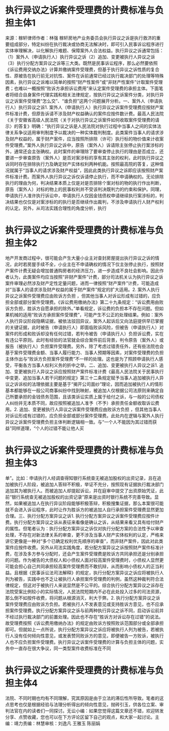 # 执行异议之诉案件受理费的计费标准与负担主体1

来源：稼轩律师作者：林强 稼轩房地产业务委员会执行异议之诉是执行救济的重要组成部分，特定纠纷在执行裁决或协商无法解决时，即可引入民事诉讼程序进行实体审理解决，以化解执行难题、保障案外人合法权益。执行异议之诉通常包括：（1）案外人（申请执行人）执行异议之诉（2）追加、变更被执行人异议之诉（3）执行分配方案异议之诉等三大类。既然是民事诉讼程序，那么必然要依照《诉讼费用交纳办法》计算并缴纳案件受理费，但基于执行异议之诉性质的复合性、原被告在执行前无对抗性、案件在诉前通常已经过执行裁决部门的处理等特殊因素，执行异议之诉难以简单的按照“财产性案件”或“非财产性案件”计取案件受理费；也难以一概按照“败诉方承担诉讼费用”来认定案件受理费的承担主体。下面笔者将结合自身案件代理实践和相关法律规定，按执行异议之诉案件分类，对执行异议之诉案件受理费“怎么交”、“谁负担”这两个问题展开分析。一、案外人（申请执行人）执行异议之诉1. 案外人（申请执行人）执行异议之诉案件受理费应按财产案件标准计费，但原告诉请不涉及财产权益确认的案件应按件数计费。最高人民法院《关于安徽省高级人民法院〈关于对执行异议之诉案件如何收取案件受理费的请示〉的答复》明确：“执行异议之诉是人民法院对执行过程中当事人之间的实体法律关系争议适用审判制度予以裁决的一种实体裁判制度。此类案件当事人的请求涉及财产权益的，属于财产案件，应当按照所排除（许可）执行标的物价值来计收案件受理费。”案外人执行异议之诉中，原告（案外人）诉请除主张停止执行案涉标的外，通常还会主张确权。此时案件的审理除了要审查停止执行的理由是否成立，还要进一步审查原告（案外人）是否对案涉标的享有其主张的权利，此时执行异议之诉同时存在排除执行力及确定财产实体权利两种机能。按照最高院的答复，这种情况就属于“当事人的请求涉及财产权益”，因此此类执行异议之诉即应该按照财产案件标准计费。而案外人执行异议之诉仅诉请停止执行，而不申请确权的。无论排除执行的理由为何，判决结果本质上仅是对是否排除个案对标的物的执行作出判断，原告（案外人）对标的物上的民事权利并不受该判决既判力的约束和保护。同理，申请执行人准许执行诉讼中，申请执行人仅因金钱债权申请继续执行案涉标的，判决结果也仅仅是对案涉标的的执行是否继续作出裁判，不涉及申请执行人财产权利的认定。另外，从司法实践合理性的角度分析，执行

# 执行异议之诉案件受理费的计费标准与负担主体2

地产开发商过程中，很可能会产生大量小业主对查封房屋提出执行异议之诉的情况，此时若房屋手续不全，小业主在不申请确权的情况下仅主张停止执行，按照财产案件计费无疑会增加普通购房者的经济压力，进一步造成不良社会影响。因此作者认为，此类案件均应当按照“非财产案件”计费，部分司法机关认为执行异议之诉案件审理必然涉及财产定性定量问题，进而一律按照“财产案件”计费，可能造成对“当事人的请求涉及财产权益的属于财产案件”规定的扩大适用。2. 案外人执行异议之诉案件受理费应由败诉方负担 ，但其他当事人对诉讼形成有过错的，应负担全部或部分案件受理费。《诉讼费用缴纳办法》第二十九条规定：“诉讼费用由败诉方负担，胜诉方自愿承担的除外。”单看规定，诉讼费的负担本不存在问题。但如果机械的适用“败诉方承担案件受理费”，可能产生不公正的处理结果。例如：案外人执行异议阶段隐瞒证据，被依法驳回异议，案外人起诉后又向法庭提供早已掌握的关键证据，此时被告（申请执行人）即面临败诉风险，但被告（申请执行人）对案件的形成和败诉却没有任何过错，若判令被告（申请执行人）负担诉讼费，实在有违公平原则。此时有经验的法官就会综合案件前后背景，判令原告（案外人）或报告（被执行人）负担案件受理费。另外，除了考虑过错责任外，还有些法院也会基于案件受理费金额、当事人履行能力、当事人预期等因素，对案件受理费的负担主体作出与“败诉方负担案件受理费”不一样的处理。这也是为了照顾申请执行人感受，平衡各方当事人权利义务的折中之举。二、追加、变更被执行人异议之诉1. 追加、变更被执行人异议之诉应按照财产案件标准计费《最高人民法院关于民事执行中变更、追加当事人若干问题的规定》第三十二条规定赋予当事人追加被执行人异议之诉诉权的法理依据主要是基于“揭开公司面纱”理论，因而追加被执行人的情形基本都能够在一般公司商事纠纷中找到映射，被追加人仅根据公司法原则来确定自己所要承担的金钱债务范围，且该类诉讼实质上属于给付之诉，与一般的公司债权人纠纷并无本质不同，故应按照被追加人准予（不予）承担责任金额收取诉讼费用。2. 追加、变更被执行人异议之诉案件受理费应由败诉方负担 ，但其他当事人对诉讼形成有过错的，应负担全部或部分案件受理费。此处内在逻辑与案外人执行异议之诉案件受理费负担主体判断逻辑相一致。与“一个人不能因为其过错而获益”同样道理，“个人的过错不能让他人买

# 执行异议之诉案件受理费的计费标准与负担主体3

单”。比如：申请执行人经调查得知银行系统查无被追加股权的出资记录，且在追加被执行人阶段，被追加人答辩不积极，举证不充分，按照现有证据执行裁决部门追加其为被执行人。而被追加人却提起诉讼，并在庭审中提交了出资原始凭证，此前“银行系统查无被追加股权的出资记录”原来是出资时银行系统不完善导致。显然，如果被追加人在执行异议阶段能够积极答辩，积极搜集证据，那么本案很可能就不会进入诉讼程序，此时让作为胜诉方的被追加人自行承担案件受理费显然更加合理。三、执行分配方案异议之诉1. 执行分配方案异议之诉案件受理费应按件计费。执行分配方案异议之诉从表征来看像是确认之诉，从结果来看又具有给付财产的属性。但笔者认为：执行分配方案异议之诉仅对执行分配方案的合法性予以审查处理，不存在对新法律关系的审查，更不涉及当事人财产实体权利的认定，严格来讲它更像是一种对“多个已确定权利优先顺序的审查”，而非财产案件，因此对此类案件应按件收费。另外从司法实践角度，若分配方案异议之诉按照财产案件标准计费，在涉及多方参与分配时，还会产生案件受理费是败诉方共同承担还是分别承担的问题。作为被告的大债权人和小债权人面对较高案件受理费时，小债权人显然更可能会担心自己共同承担较高案件受理费而不敢抗辩，从而影响小债权人的正当利益。且根据《民事诉讼法司法解释》的规定，执行分配方案异议之诉应将被执行人列为被告，实践中也不乏让被执行人承担案件受理费的判例，虽然这种裁判符合法律规定，但这对于被执行人来说显然是不公平的。综合执行分配方案异议之诉存在法院受案比例较小的实际情况，人民法院短期内不必在此处投入过多的司法资源，那么倒不如按件收费，将问题从根源消灭，利大于弊。2. 执行分配方案异议之诉案件受理费应由败诉方负担。若被执行人不发表意见或支持胜诉方意见，也不应承担案件受理费。执行分配方案异议之诉与前两种执行异议之诉不同，启动诉讼前并不经过执行裁决部门的前置处理。因此也不存在“胜诉方对诉讼存在过错”的说法。故受理费按照《诉讼费用缴纳办法》的规定由败诉方按照败诉范围部分或全部承担即可。但就如上一点所说，执行分配方案异议之诉应将被执行人列为被告，若被执行人没有任何倾向性意见，或发表赞同败诉方的意见，即便被告一方败诉，被执行人也不应负担案件受理费。执行异议之诉案件受理费的计算与负担主体的问题，实务中一直存在很大争议，同一类型案件收费标准在不同

# 执行异议之诉案件受理费的计费标准与负担主体4

法院、不同时期也均有不同理解，究其原因是由于立法的滞后性所导致。笔者的这点思考也仅是根据经验与法理分析得出的倾向性意见，抛砖引玉，供各位立案、审判法官在内的读者们一同探讨。无讼小编：如果您觉得这篇文章还不错，欢迎转发分享、点赞收藏，您也可以在下方评论区留下自己的观点，和大家一起讨论。主编：靖力责编：林慧审核：刘逸凡 王雅玉 陈丽娟 

